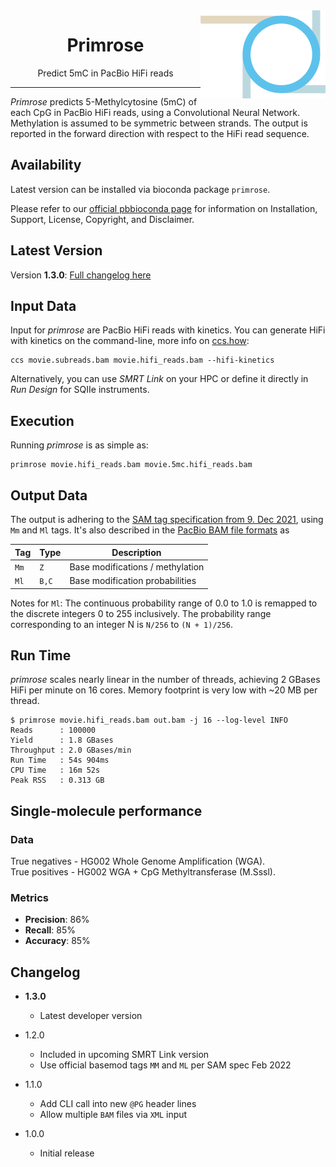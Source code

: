 <img src="img/primrose-logo.png" alt="primrose logo" width="200px" align="right"/>
<h1 align="center">Primrose</h1>
<p align="center">Predict 5mC in PacBio HiFi reads</p>

***

*Primrose* predicts 5-Methylcytosine (5mC) of each CpG in PacBio HiFi reads, using
a Convolutional Neural Network. Methylation is assumed to be symmetric between
strands. The output is reported in the forward direction with respect to the HiFi
read sequence.

## Availability
Latest version can be installed via bioconda package `primrose`.

Please refer to our [official pbbioconda page](https://github.com/PacificBiosciences/pbbioconda)
for information on Installation, Support, License, Copyright, and Disclaimer.

## Latest Version
Version **1.3.0**: [Full changelog here](#changelog)

## Input Data
Input for *primrose* are PacBio HiFi reads with kinetics. You can generate HiFi
with kinetics on the command-line, more info on [ccs.how](https://ccs.how/):

    ccs movie.subreads.bam movie.hifi_reads.bam --hifi-kinetics

Alternatively, you can use *SMRT Link* on your HPC or define it directly in *Run
Design* for SQIIe instruments.

## Execution
Running *primrose* is as simple as:

    primrose movie.hifi_reads.bam movie.5mc.hifi_reads.bam

## Output Data
The output is adhering to the [SAM tag specification from 9. Dec 2021](https://samtools.github.io/hts-specs/SAMtags.pdf),
using `Mm` and `Ml` tags. It's also described in the [PacBio BAM file formats](https://pacbiofileformats.readthedocs.io/en/latest/BAM.html#use-of-read-tags-for-per-read-base-base-modifications) as

| Tag  | Type  |           Description            |
| ---- | ----- | -------------------------------- |
| `Mm` | `Z`   | Base modifications / methylation |
| `Ml` | `B,C` | Base modification probabilities  |

Notes for `Ml`: The continuous probability range of 0.0 to 1.0 is remapped to
the discrete integers 0 to 255 inclusively. The probability range corresponding
to an integer N is `N/256` to `(N + 1)/256`.

## Run Time
*primrose* scales nearly linear in the number of threads, achieving 2 GBases HiFi per minute on
16 cores. Memory footprint is very low with ~20 MB per thread.

    $ primrose movie.hifi_reads.bam out.bam -j 16 --log-level INFO
    Reads      : 100000
    Yield      : 1.8 GBases
    Throughput : 2.0 GBases/min
    Run Time   : 54s 904ms
    CPU Time   : 16m 52s
    Peak RSS   : 0.313 GB

## Single-molecule performance
### Data
True negatives - HG002 Whole Genome Amplification (WGA).\
True positives - HG002 WGA + CpG Methyltransferase (M.Sssl).

### Metrics
 * **Precision**: 86%
 * **Recall**: 85%
 * **Accuracy**: 85%

## Changelog

 * **1.3.0**
   * Latest developer version

 * 1.2.0
   * Included in upcoming SMRT Link version
   * Use official basemod tags `MM` and `ML` per SAM spec Feb 2022

 * 1.1.0
   * Add CLI call into new `@PG` header lines
   * Allow multiple `BAM` files via `XML` input

 * 1.0.0
   * Initial release
